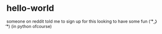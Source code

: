 # hello-world
someone on reddit told me to sign up for this
looking to have some fun ( ͡° ͜ʖ ͡°) 
(in python ofcourse)

